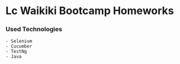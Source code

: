# Lc Waikiki Bootcamp Homeworks

### Used Technologies

    - Selenium
    - Cucumber
    - TestNg
    - Java
